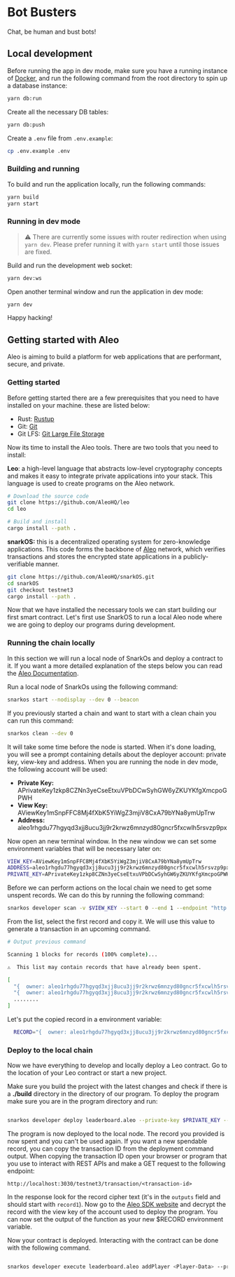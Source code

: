 # Bot Busters

Chat, be human and bust bots!

## Local development

Before running the app in dev mode, make sure you have a running instance of [Docker](https://www.docker.com/), and run the following command from the root directory to spin up a database instance:

```sh
yarn db:run
```

Create all the necessary DB tables:

```sh
yarn db:push
```

Create a `.env` file from `.env.example`:

```sh
cp .env.example .env
```

### Building and running

To build and run the application locally, run the following commands:

```sh
yarn build
yarn start
```

### Running in dev mode

> ⚠️ There are currently some issues with router redirection when using `yarn dev`. Please prefer running it with `yarn start` until those issues are fixed.

Build and run the development web socket:

```sh
yarn dev:ws
```

Open another terminal window and run the application in dev mode:

```sh
yarn dev
```

Happy hacking!

## Getting started with Aleo

Aleo is aiming to build a platform for web applications that are performant, secure, and private.

### Getting started

Before getting started there are a few prerequisites that you need to have installed on your machine. these are listed below:

- Rust: [Rustup](https://rustup.rs/)
- Git: [Git](https://git-scm.com/downloads)
- Git LFS: [Git Large File Storage](https://git-lfs.github.com/)

Now its time to install the Aleo tools. There are two tools that you need to install:

**Leo**: a high-level language that abstracts low-level cryptography concepts and makes it easy to integrate private applications into your stack. This language is used to create programs on the Aleo network.

```bash
# Download the source code
git clone https://github.com/AleoHQ/leo
cd leo

# Build and install
cargo install --path .
```

**snarkOS:** this is a decentralized operating system for zero-knowledge applications. This code forms the backbone of [Aleo](https://aleo.org/) network, which verifies transactions and stores the encrypted state applications in a publicly-verifiable manner.

```bash
git clone https://github.com/AleoHQ/snarkOS.git
cd snarkOS
git checkout testnet3
cargo install --path .
```

Now that we have installed the necessary tools we can start building our first smart contract. Let's first use SnarkOS to run a local Aleo node where we are going to deploy our programs during development.

### Running the chain locally

In this section we will run a local node of SnarkOs and deploy a contract to it. If you want a more detailed explanation of the steps below you can read the [Aleo Documentation](https://developer.aleo.org/testnet/getting_started/deploy_execute).

Run a local node of SnarkOs using the following command:

```bash
snarkos start --nodisplay --dev 0 --beacon
```

If you previously started a chain and want to start with a clean chain you can run this command:

```bash
snarkos clean --dev 0
```

It will take some time before the node is started. When it's done loading, you will see a prompt containing details about the deployer account: private key, view-key and address. When you are running the node in dev mode, the following account will be used:

- **Private Key:** APrivateKey1zkp8CZNn3yeCseEtxuVPbDCwSyhGW6yZKUYKfgXmcpoGPWH
- **View Key:** AViewKey1mSnpFFC8Mj4fXbK5YiWgZ3mjiV8CxA79bYNa8ymUpTrw
- **Address:** aleo1rhgdu77hgyqd3xjj8ucu3jj9r2krwz6mnzyd80gncr5fxcwlh5rsvzp9px

Now open an new terminal window. In the new window we can set some environment variables that will be necessary later on:

```bash
VIEW_KEY=AViewKey1mSnpFFC8Mj4fXbK5YiWgZ3mjiV8CxA79bYNa8ymUpTrw
ADDRESS=aleo1rhgdu77hgyqd3xjj8ucu3jj9r2krwz6mnzyd80gncr5fxcwlh5rsvzp9px
PRIVATE_KEY=APrivateKey1zkp8CZNn3yeCseEtxuVPbDCwSyhGW6yZKUYKfgXmcpoGPWH
```

Before we can perform actions on the local chain we need to get some unspent records. We can do this by running the following command:

```bash
snarkos developer scan -v $VIEW_KEY --start 0 --end 1 --endpoint "http://localhost:3030"
```

From the list, select the first record and copy it. We will use this value to generate a transaction in an upcoming command.

```bash
# Output previous command

Scanning 1 blocks for records (100% complete)...

⚠️  This list may contain records that have already been spent.

[
  "{  owner: aleo1rhgdu77hgyqd3xjj8ucu3jj9r2krwz6mnzyd80gncr5fxcwlh5rsvzp9px.private,  microcredits: 93750000000000u64.private,  _nonce: 239342958985106763708738609678182549854111744243820417353521050114416207606group.public}",
  "{  owner: aleo1rhgdu77hgyqd3xjj8ucu3jj9r2krwz6mnzyd80gncr5fxcwlh5rsvzp9px.private,  microcredits: 93750000000000u64.private,  _nonce: 6943652577720031695852320528779080923424298438422299389212028025252409913592group.public}",
  ........
]

```

Let's put the copied record in a environment variable:

```bash
  RECORD="{  owner: aleo1rhgdu77hgyqd3xjj8ucu3jj9r2krwz6mnzyd80gncr5fxcwlh5rsvzp9px.private,  microcredits: 93750000000000u64.private,  _nonce: 239342958985106763708738609678182549854111744243820417353521050114416207606group.public}"
```

### Deploy to the local chain

Now we have everything to develop and locally deploy a Leo contract. Go to the location of your Leo contract or start a new project.

Make sure you build the project with the latest changes and check if there is a **./build** directory in the directory of our program. To deploy the program make sure you are in the program directory and run:

```bash

snarkos developer deploy leaderboard.aleo --private-key $PRIVATE_KEY --query "http://localhost:3030" --path "./build/" --broadcast "http://localhost:3030/testnet3/transaction/broadcast" --fee 600000 --record $RECORD

```

The program is now deployed to the local node. The record you provided is now spent and you can't be used again. If you want a new spendable record, you can copy the transaction ID from the deployment command output. When copying the transaction ID open your browser or program that you use to interact with REST APIs and make a GET request to the following endpoint:

```text
http://localhost:3030/testnet3/transaction/<transaction-id>
```

In the response look for the record cipher text (it's in the `outputs` field and should start with `record1`). Now go to the [Aleo SDK website](https://aleo.tools/record) and decrypt the record with the view key of the account used to deploy the program. You can now set the output of the function as your new $RECORD environment variable.

Now your contract is deployed. Interacting with the contract can be done with the following command.

<!-- TODO: add proper function call -->

```bash

snarkos developer execute leaderboard.aleo addPlayer <Player-Data> --private-key $PRIVATE_KEY --query "http://localhost:3030" --broadcast "http://localhost:3030/testnet3/transaction/broadcast"

```
